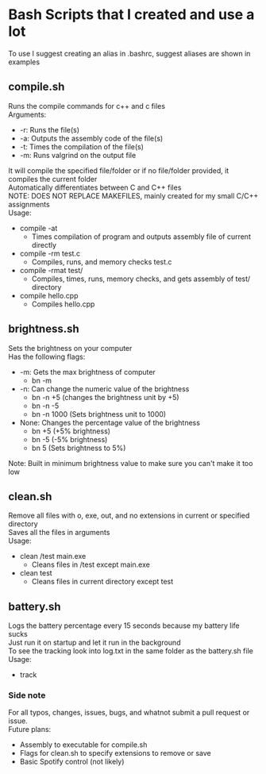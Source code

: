 # Bash Scripts that I created and use a lot
To use I suggest creating an alias in .bashrc, suggest aliases are shown in examples

## compile.sh
Runs the compile commands for c++ and c files \
Arguments:
* -r: Runs the file(s)
* -a: Outputs the assembly code of the file(s)
* -t: Times the compilation of the file(s)
* -m: Runs valgrind on the output file 

It will compile the specified file/folder or if no file/folder provided, it compiles the current folder \
Automatically differentiates between C and C++ files \
NOTE: DOES NOT REPLACE MAKEFILES, mainly created for my small C/C++ assignments \
Usage:
* compile -at 
  * Times compilation of program and outputs assembly file of current directly
* compile -rm test.c
  * Compiles, runs, and memory checks test.c
* compile -rmat test/
  * Compiles, times, runs, memory checks, and gets assembly of test/ directory
* compile hello.cpp
  * Compiles hello.cpp


## brightness.sh
Sets the brightness on your computer \
Has the following flags:
* -m: Gets the max brightness of computer
  * bn -m
* -n: Can change the numeric value of the brightness 
  * bn -n +5 (changes the brightness unit by +5)
  * bn -n -5
  * bn -n 1000 (Sets brightness unit to 1000)
* None: Changes the percentage value of the brightness
  * bn +5 (+5% brightness)
  * bn -5 (-5% brightness)
  * bn 5 (Sets brightness to 5%)

Note: Built in minimum brightness value to make sure you can't make it too low

## clean.sh
Remove all files with o, exe, out, and no extensions in current or specified directory \
Saves all the files in arguments \
Usage:
* clean /test main.exe
  * Cleans files in /test except main.exe
* clean test 
  * Cleans files in current directory except test

## battery.sh
Logs the battery percentage every 15 seconds because my battery life sucks \
Just run it on startup and let it run in the background \
To see the tracking look into log.txt in the same folder as the battery.sh file \
Usage:
* track

### Side note
For all typos, changes, issues, bugs, and whatnot submit a pull request or issue. \
Future plans:
* Assembly to executable for compile.sh
* Flags for clean.sh to specify extensions to remove or save
* Basic Spotify control (not likely)
